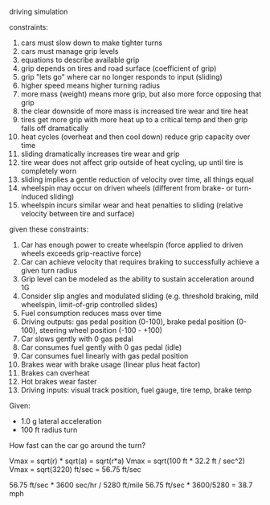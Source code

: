 driving simulation

constraints:
1. cars must slow down to make tighter turns
2. cars must manage grip levels
3. equations to describe available grip
4. grip depends on tires and road surface (coefficient of grip)
5. grip "lets go" where car no longer responds to input (sliding)
6. higher speed means higher turning radius
7. more mass (weight) means more grip, but also more force opposing that grip
8. the clear downside of more mass is increased tire wear and tire heat
9. tires get more grip with more heat up to a critical temp and then grip
   falls off dramatically
10. heat cycles (overheat and then cool down) reduce grip capacity over time
11. sliding dramatically increases tire wear and grip
12. tire wear does not affect grip outside of heat cycling, up until tire is
    completely worn
13. sliding implies a gentle reduction of velocity over time, all things equal
14. wheelspin may occur on driven wheels (different from brake- or
    turn-induced sliding)
15. wheelspin incurs similar wear and heat penalties to sliding (relative
    velocity between tire and surface)


given these constraints:

1. Car has enough power to create wheelspin (force applied to driven wheels
   exceeds grip-reactive force)
2. Car can achieve velocity that requires braking to successfully achieve a
   given turn radius
3. Grip level can be modeled as the ability to sustain acceleration around 1G
4. Consider slip angles and modulated sliding (e.g. threshold braking, mild
   wheelspin, limit-of-grip controlled slides)
5. Fuel consumption reduces mass over time
6. Driving outputs: gas pedal position (0-100), brake pedal position (0-100),
   steering wheel position (-100 - +100)
7. Car slows gently with 0 gas pedal
8. Car consumes fuel gently with 0 gas pedal (idle)
9. Car consumes fuel linearly with gas pedal position
10. Brakes wear with brake usage (linear plus heat factor)
11. Brakes can overheat
12. Hot brakes wear faster
13. Driving inputs: visual track position, fuel gauge, tire temp, brake temp


Given:
* 1.0 g lateral acceleration
* 100 ft radius turn

How fast can the car go around the turn?

Vmax = sqrt(r) * sqrt(a) = sqrt(r*a)
Vmax = sqrt(100 ft * 32.2 ft / sec^2)
Vmax = sqrt(3220) ft/sec = 56.75 ft/sec

56.75 ft/sec * 3600 sec/hr / 5280 ft/mile
56.75 ft/sec * 3600/5280 = 38.7 mph
